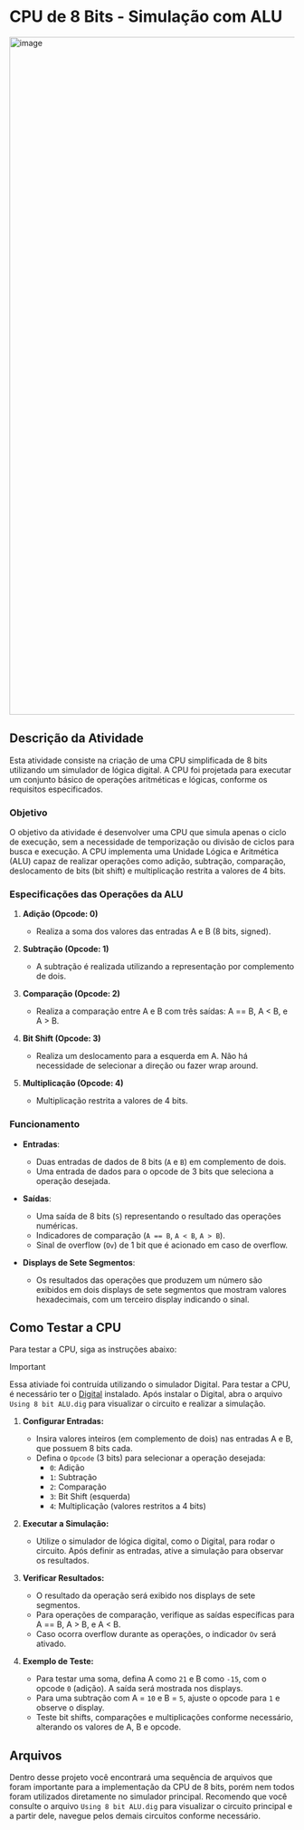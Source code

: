 # CPU de 8 Bits - Simulação com ALU

<img width="1197" alt="image" src="https://github.com/user-attachments/assets/1e0ac645-a12e-49bb-8e9b-b233b4b4cd4b">

## Descrição da Atividade

Esta atividade consiste na criação de uma CPU simplificada de 8 bits utilizando um simulador de lógica digital. A CPU foi projetada para executar um conjunto básico de operações aritméticas e lógicas, conforme os requisitos especificados.

### Objetivo

O objetivo da atividade é desenvolver uma CPU que simula apenas o ciclo de execução, sem a necessidade de temporização ou divisão de ciclos para busca e execução. A CPU implementa uma Unidade Lógica e Aritmética (ALU) capaz de realizar operações como adição, subtração, comparação, deslocamento de bits (bit shift) e multiplicação restrita a valores de 4 bits.

### Especificações das Operações da ALU

1. **Adição (Opcode: 0)**
   - Realiza a soma dos valores das entradas A e B (8 bits, signed).
   
2. **Subtração (Opcode: 1)**
   - A subtração é realizada utilizando a representação por complemento de dois.

3. **Comparação (Opcode: 2)**
   - Realiza a comparação entre A e B com três saídas: A == B, A < B, e A > B.

4. **Bit Shift (Opcode: 3)**
   - Realiza um deslocamento para a esquerda em A. Não há necessidade de selecionar a direção ou fazer wrap around.

5. **Multiplicação (Opcode: 4)**
   - Multiplicação restrita a valores de 4 bits.

### Funcionamento

- **Entradas**:
  - Duas entradas de dados de 8 bits (`A` e `B`) em complemento de dois.
  - Uma entrada de dados para o opcode de 3 bits que seleciona a operação desejada.
  
- **Saídas**:
  - Uma saída de 8 bits (`S`) representando o resultado das operações numéricas.
  - Indicadores de comparação (`A == B`, `A < B`, `A > B`).
  - Sinal de overflow (`Ov`) de 1 bit que é acionado em caso de overflow.

- **Displays de Sete Segmentos**:
  - Os resultados das operações que produzem um número são exibidos em dois displays de sete segmentos que mostram valores hexadecimais, com um terceiro display indicando o sinal.

## Como Testar a CPU

Para testar a CPU, siga as instruções abaixo:

>[!IMPORTANT]
> Essa ativiade foi contruída utilizando o simulador Digital. Para testar a CPU, é necessário ter o [Digital](https://github.com/hneemann/Digital) instalado. Após instalar o Digital, abra o arquivo `Using 8 bit ALU.dig` para visualizar o circuito e realizar a simulação.

1. **Configurar Entradas:**
   - Insira valores inteiros (em complemento de dois) nas entradas A e B, que possuem 8 bits cada.
   - Defina o `Opcode` (3 bits) para selecionar a operação desejada:
     - `0`: Adição
     - `1`: Subtração
     - `2`: Comparação
     - `3`: Bit Shift (esquerda)
     - `4`: Multiplicação (valores restritos a 4 bits)

2. **Executar a Simulação:**
   - Utilize o simulador de lógica digital, como o Digital, para rodar o circuito. Após definir as entradas, ative a simulação para observar os resultados.

3. **Verificar Resultados:**
   - O resultado da operação será exibido nos displays de sete segmentos. 
   - Para operações de comparação, verifique as saídas específicas para A == B, A > B, e A < B.
   - Caso ocorra overflow durante as operações, o indicador `Ov` será ativado.

4. **Exemplo de Teste:**
   - Para testar uma soma, defina A como `21` e B como `-15`, com o opcode `0` (adição). A saída será mostrada nos displays.
   - Para uma subtração com A = `10` e B = `5`, ajuste o opcode para `1` e observe o display.
   - Teste bit shifts, comparações e multiplicações conforme necessário, alterando os valores de A, B e opcode.

## Arquivos

Dentro desse projeto você encontrará uma sequência de arquivos que foram importante para a implementação da CPU de 8 bits, porém nem todos foram utilizados diretamente no simulador principal. Recomendo que você consulte o arquivo `Using 8 bit ALU.dig` para visualizar o circuito principal e a partir dele, navegue pelos demais circuitos conforme necessário.
